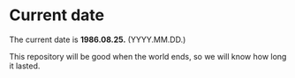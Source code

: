 # Current date

The current date is **1986.08.25.** (YYYY.MM.DD.)

This repository will be good when the world ends, so we will know how long it lasted.